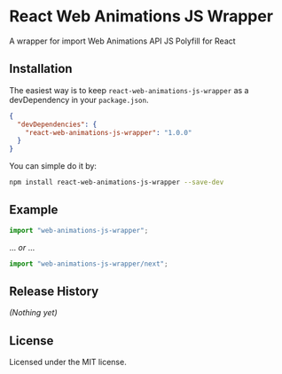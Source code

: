 # React Web Animations JS Wrapper
A wrapper for import Web Animations API JS Polyfill for React

## Installation

The easiest way is to keep `react-web-animations-js-wrapper` as a devDependency in your `package.json`.
```json
{
  "devDependencies": {
    "react-web-animations-js-wrapper": "1.0.0"
  }
}
```

You can simple do it by:
```bash
npm install react-web-animations-js-wrapper --save-dev
```

## Example
```javascript
import "web-animations-js-wrapper";

```

... _or_ ...


```javascript
import "web-animations-js-wrapper/next";

```


## Release History

_(Nothing yet)_


## License

Licensed under the MIT license.
